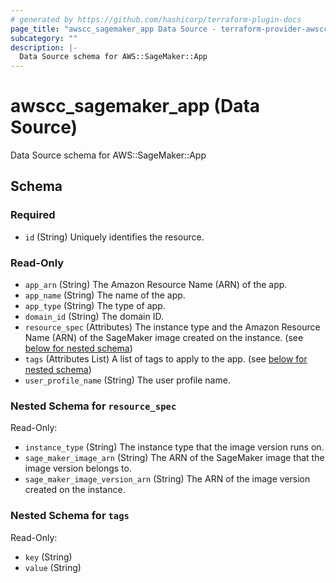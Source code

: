 ```yaml
---
# generated by https://github.com/hashicorp/terraform-plugin-docs
page_title: "awscc_sagemaker_app Data Source - terraform-provider-awscc"
subcategory: ""
description: |-
  Data Source schema for AWS::SageMaker::App
---
```


# awscc_sagemaker_app (Data Source)

Data Source schema for AWS::SageMaker::App



<!-- schema generated by tfplugindocs -->
## Schema

### Required

- `id` (String) Uniquely identifies the resource.

### Read-Only

- `app_arn` (String) The Amazon Resource Name (ARN) of the app.
- `app_name` (String) The name of the app.
- `app_type` (String) The type of app.
- `domain_id` (String) The domain ID.
- `resource_spec` (Attributes) The instance type and the Amazon Resource Name (ARN) of the SageMaker image created on the instance. (see [below for nested schema](#nestedatt--resource_spec))
- `tags` (Attributes List) A list of tags to apply to the app. (see [below for nested schema](#nestedatt--tags))
- `user_profile_name` (String) The user profile name.

<a id="nestedatt--resource_spec"></a>
### Nested Schema for `resource_spec`

Read-Only:

- `instance_type` (String) The instance type that the image version runs on.
- `sage_maker_image_arn` (String) The ARN of the SageMaker image that the image version belongs to.
- `sage_maker_image_version_arn` (String) The ARN of the image version created on the instance.


<a id="nestedatt--tags"></a>
### Nested Schema for `tags`

Read-Only:

- `key` (String)
- `value` (String)
